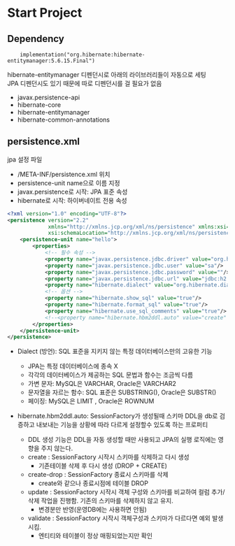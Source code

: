 
# Start Project

## Dependency

```
    implementation("org.hibernate:hibernate-entitymanager:5.6.15.Final")
```

hibernate-entitymanager 디펜던시로 아래의 라이브러리들이 자동으로 세팅  
JPA 디펜던시도 있기 때문에 따로 디펜던시를 걸 필요가 없음 

- javax.persistence-api
- hibernate-core
- hibernate-entitymanager
- hibernate-common-annotations

## persistence.xml

jpa 설정 파일

- /META-INF/persistence.xml 위치
- persistence-unit name으로 이름 지정
- javax.persistence로 시작: JPA 표준 속성
- hibernate로 시작: 하이버네이트 전용 속성

```xml
<?xml version="1.0" encoding="UTF-8"?>
<persistence version="2.2"
             xmlns="http://xmlns.jcp.org/xml/ns/persistence" xmlns:xsi="http://www.w3.org/2001/XMLSchema-instance"
             xsi:schemaLocation="http://xmlns.jcp.org/xml/ns/persistence http://xmlns.jcp.org/xml/ns/persistence/persistence_2_2.xsd">
    <persistence-unit name="hello">
        <properties>
            <!-- 필수 속성 -->
            <property name="javax.persistence.jdbc.driver" value="org.h2.Driver"/>
            <property name="javax.persistence.jdbc.user" value="sa"/>
            <property name="javax.persistence.jdbc.password" value=""/>
            <property name="javax.persistence.jdbc.url" value="jdbc:h2:tcp://localhost/~/test"/>
            <property name="hibernate.dialect" value="org.hibernate.dialect.H2Dialect"/>
            <!-- 옵션 -->
            <property name="hibernate.show_sql" value="true"/>
            <property name="hibernate.format_sql" value="true"/>
            <property name="hibernate.use_sql_comments" value="true"/>
            <!--<property name="hibernate.hbm2ddl.auto" value="create" />-->
        </properties>
    </persistence-unit>
</persistence>
```

- Dialect (방언): SQL 표준을 지키지 않는 특정 데이터베이스만의 고유한 기능
  - JPA는 특정 데이터베이스에 종속 X
  - 각각의 데이터베이스가 제공하는 SQL 문법과 함수는 조금씩 다름
  - 가변 문자: MySQL은 VARCHAR, Oracle은 VARCHAR2
  - 문자열을 자르는 함수: SQL 표준은 SUBSTRING(), Oracle은 SUBSTR()
  - 페이징: MySQL은 LIMIT , Oracle은 ROWNUM

- hibernate.hbm2ddl.auto: SessionFactory가 생성될때 스키마 DDL을 db로 검증하고 내보내는 기능을 상황에 따라 다르게 설정할수 있도록 하는 프로퍼티
  - DDL 생성 기능은 DDL을 자동 생성할 때만 사용되고 JPA의 실행 로직에는 영향을 주지 않는다. 
  - create : SessionFactory 시작시 스키마를 삭제하고 다시 생성
    - 기존테이블 삭제 후 다시 생성 (DROP + CREATE)
  - create-drop : SessionFactory 종료시 스키마를 삭제
    - create와 같으나 종료시점에 테이블 DROP
  - update : SessionFactory 시작시 객체 구성와 스키마를 비교하여 컬럼 추가/삭제 작업을 진행함. 기존의 스키마를 삭제하지 않고 유지.
    - 변경분만 반영(운영DB에는 사용하면 안됨)
  - validate : SessionFactory 시작시 객체구성과 스키마가 다르다면 예외 발생시킴.
    - 엔티티와 테이블이 정상 매핑되었는지만 확인

